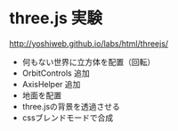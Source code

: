 # three.js 実験

http://yoshiweb.github.io/labs/html/threejs/

* 何もない世界に立方体を配置（回転）
* OrbitControls 追加
* AxisHelper 追加
* 地面を配置
* three.jsの背景を透過させる
* cssブレンドモードで合成
